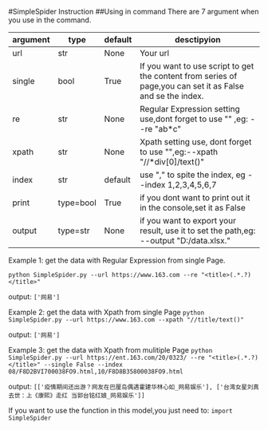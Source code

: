 #SimpleSpider Instruction
##Using in command
There are 7 argument when you use in the command.

| argument | type |default|desctipyion|
| --- | --- | --- |---|
|url|str|None|Your url
single|bool|True|If you want to use script to get the content from series of page,you can set it as False and se the index. 
|re|str|None|Regular Expression setting use,dont forget to use "" ,eg: --re "ab*c"
|xpath|str|None|Xpath setting use, dont forget to use "",eg:--xpath "//*div[0]/text()"
|index|str|default|use "," to spite the index, eg --index  1,2,3,4,5,6,7
|print|type=bool|True| if you dont want to print out it in the console,set it as False
|output|type=str|None| if you want to export your result, use it to set the path,eg: --output "D:/data.xlsx."

Example 1:
get the data with Regular Expression from single Page.
```
python SimpleSpider.py --url https://www.163.com --re "<title>(.*.?)</title>"
```

output:
```['网易']```

Example 2:
get the data with Xpath from single Page
```python SimpleSpider.py --url https://www.163.com --xpath "//title/text()"```

output:
```['网易']```

Example 3:
get the data with Xpath from mulitiple Page
```python SimpleSpider.py --url https://ent.163.com/20/0323/ --re "<title>(.*.?)</title>" --single False --index 08/F8D2BVI700038FO9.html,10/F8D8B35800038FO9.html```

output:
```[['疫情期间还出游？网友在巴厘岛偶遇霍建华林心如_网易娱乐'], ['台湾女星刘真去世：上《康熙》走红 当郭台铭红娘_网易娱乐']]```



If you want to use the function in this model,you just need to:
```import SimpleSpider```

